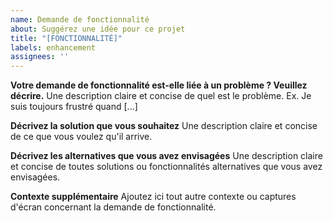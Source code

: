 ```yaml
---
name: Demande de fonctionnalité
about: Suggérez une idée pour ce projet
title: "[FONCTIONNALITÉ]"
labels: enhancement
assignees: ''
---
```


**Votre demande de fonctionnalité est-elle liée à un problème ? Veuillez
décrire.** Une description claire et concise de quel est le problème. Ex. Je
suis toujours frustré quand [...]

**Décrivez la solution que vous souhaitez** Une description claire et concise de
ce que vous voulez qu'il arrive.

**Décrivez les alternatives que vous avez envisagées** Une description claire et
concise de toutes solutions ou fonctionnalités alternatives que vous avez
envisagées.

**Contexte supplémentaire** Ajoutez ici tout autre contexte ou captures d'écran
concernant la demande de fonctionnalité.
